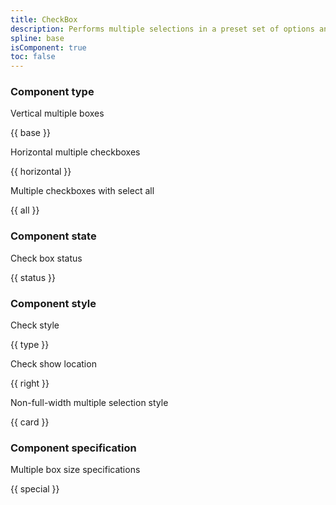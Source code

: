 ```yaml
---
title: CheckBox
description: Performs multiple selections in a preset set of options and renders the selection results.
spline: base
isComponent: true
toc: false
---
```


### Component type

Vertical multiple boxes

{{ base }}

Horizontal multiple checkboxes

{{ horizontal }}

Multiple checkboxes with select all

{{ all }}

### Component state

Check box status

{{ status }}

### Component style

Check style

{{ type }}

Check show location

{{ right }}

Non-full-width multiple selection style

{{ card }}

### Component specification

Multiple box size specifications

{{ special }}
